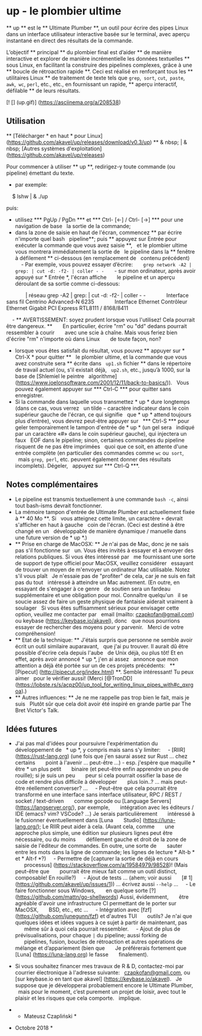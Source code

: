 # up - le plombier ultime

** up ** est le ** Ultimate Plumber **, un outil pour écrire des pipes Linux dans un
interface utilisateur interactive basée sur le terminal, avec aperçu instantané en direct des résultats de la commande.

L’objectif ** principal ** du plombier final est d’aider ** de manière interactive et
explorer de manière incrémentielle les données textuelles ** sous Linux, en facilitant la
construire des pipelines complexes, grâce à une ** boucle de rétroaction rapide **. Ceci est réalisé
en renforçant tous les ** utilitaires Linux ** de traitement de texte tels que `grep`,` sort`,
`cut`,` paste`, `awk`,` wc`, `perl`, etc., etc., en fournissant un rapide,
** aperçu interactif, défilable ** de leurs résultats.

[! [] (up.gif)] (https://asciinema.org/a/208538)

## Utilisation

** [Télécharger * en haut * pour Linux] (https://github.com/akavel/up/releases/download/v0.3/up) **
& nbsp; | & nbsp; [Autres systèmes d'exploitation] (https://github.com/akavel/up/releases)

Pour commencer à utiliser ** up **, redirigez-y toute commande (ou pipeline) émettant du texte.
- par exemple:

    $ lshw | & ./up

puis:

- utilisez *** PgUp / PgDn *** et *** Ctrl- [←] / Ctrl- [→] *** pour une navigation de base
  la sortie de la commande;
- dans la zone de saisie en haut de l'écran, commencez ** par écrire n'importe quel bash
  pipeline**; puis ** appuyez sur Entrée pour exécuter la commande que vous avez saisie **,
  et le plombier ultime vous montrera immédiatement la sortie de
  le pipeline dans la ** fenêtre à défilement ** ci-dessous (en remplacement de
  contenu précédent)
    - Par exemple, vous pouvez essayer d’écrire:
      `grep network -A2 | grep: | cut -d: -f2- | coller - -`
      - sur mon ordinateur, après avoir appuyé sur * Entrée *, l'écran affiche
      le pipeline et un aperçu déroulant de sa sortie comme ci-dessous:

             | réseau grep -A2 | grep: | cut -d: -f2- | coller - -
             Interface sans fil Centrino Advanced-N 6235
             Interface Ethernet Contrôleur Ethernet Gigabit PCI Express RTL8111 / 8168/8411

    - ** AVERTISSEMENT: soyez prudent lorsque vous l'utilisez! Cela pourrait être dangereux. **
      En particulier, écrire "rm" ou "dd" dedans pourrait ressembler à courir
      avec une scie à chaîne. Mais vous feriez bien d'écrire "rm" n'importe où dans Linux
      de toute façon, non?
- lorsque vous êtes satisfait du résultat, vous pouvez ** appuyer sur * Ctrl-X * pour quitter **
  le plombier ultime, et la commande que vous avez construite sera ** écrite dans
  `up1.sh` fichier ** dans le répertoire de travail actuel (ou, s'il existait déjà,
  `up2.sh`, etc., jusqu’à 1000, sur la base de [Shlemiel le peintre
  algorithme] (https://www.joelonsoftware.com/2001/12/11/back-to-basics/)).
  Vous pouvez également appuyer sur *** Ctrl-C *** pour quitter sans enregistrer.
- Si la commande dans laquelle vous transmettez * up * dure longtemps (dans ce cas, vous verrez
  un tilde `~` caractère indicateur dans le coin supérieur gauche de l'écran, ce qui signifie
  que * up * attend toujours plus d’entrée), vous devrez peut-être appuyer sur
  *** Ctrl-S *** pour geler temporairement le tampon d'entrée de * up * (un gel sera
  indiqué par un caractère «#» dans le coin supérieur gauche), qui injectera un faux
  EOF dans le pipeline; sinon, certaines commandes du pipeline risquent de ne pas être imprimées
  quoi que ce soit, en attente d'une entrée complète (en particulier des commandes comme `wc` ou` sort`,
  mais `grep`,` perl`, etc. peuvent également donner des résultats incomplets). Dégeler,
  appuyez sur *** Ctrl-Q ***.
## Notes complémentaires

- Le pipeline est transmis textuellement à une commande `bash -c`, ainsi tout bash-isms devrait fonctionner.
- La mémoire tampon d'entrée de Ultimate Plumber est actuellement fixée à ** 40 Mo **. Si
  vous atteignez cette limite, un caractère `+` devrait s'afficher en haut à gauche
  coin de l'écran. (Ceci est destiné à être changé en un
  développable de manière dynamique / manuelle dans une future version de * up *.)
- ** Prise en charge de MacOSX: ** Je n'ai pas de Mac, donc je ne sais pas s'il fonctionne sur
  un. Vous êtes invités à essayer et à envoyer des relations publiques. Si vous êtes intéressé par
  me fournissant une sorte de support de type officiel pour MacOSX, veuillez considérer
  essayant de trouver un moyen de m'envoyer un ordinateur Mac utilisable. Notez s'il vous plaît
  Je n'essaie pas de "profiter" de cela, car je ne suis en fait pas du tout
  intéressé à atteindre un Mac autrement. (En outre, en essayant de s'engager à ce genre
  de soutien sera un fardeau supplémentaire et une obligation pour moi. Connaître quelqu'un
  il se soucie assez de faire un geste physique de fantaisie aiderait vraiment à soulager
  Si vous êtes suffisamment sérieux pour envisager cette option, veuillez me contacter par
  email (mailto: czapkofan@gmail.com) ou keybase (https://keybase.io/akavel), donc
  que nous pourrions essayer de rechercher des moyens pour y parvenir.
  Merci de votre compréhension!
- ** Etat de la technique: ** J'étais surpris que personne ne semble avoir écrit un outil similaire auparavant,
  que j'ai pu trouver. Il aurait dû être possible d'écrire cela depuis l'aube
  de Unix déjà, ou plus tôt! Et en effet, après avoir annoncé * up *, j'en ai assez
  annonce que mon attention a déjà été portée sur un de ces projets précédents:
  ** [Pipecut] (http://pipecut.org/index.html) **. Semble intéressant! Tu peux aimer
  pour le vérifier aussi! (Merci [@TronDD] (https://lobste.rs/s/acpz00/up_tool_for_writing_linux_pipes_with#c_qxrgoa).)
- ** Autres influences: ** Je ne me rappelle pas trop bien le fait, mais je suis
  Plutôt sûr que cela doit avoir été inspiré en grande partie par The Bret Victor's Talk.

## Idées futures

- J'ai pas mal d'idées pour poursuivre l'expérimentation du développement de
  * up *, y compris mais sans s'y limiter:
    - [RIIR] (https://rust-lang.org) (une fois que j'en saurai assez sur Rust ... chez certains
      point à l'avenir ... peut-être ...) - esp. j'espère que maquille * être * un plus petit
      binaire (et peut-être enfin apprendre un peu de rouille); si je suis un peu
      peur si cela pourrait ossifier la base de code et rendre plus difficile à développer
      plus loin..? ... mais peut-être réellement converser? ...
    - Peut-être que cela pourrait être transformé en une interface sans interface utilisateur, RPC / REST / socket / text-driven
      comme gocode ou [Language Servers] (https://langserver.org/), par exemple,
      intégration avec les éditeurs / IDE (emacs? vim? VSCode? ...) Je serais particulièrement
      intéressé à le fusionner éventuellement dans [Luna
      Studio] (https://luna-lang.org/); Le RIIR peut aider à cela. (Avant cela, comme
      une approche plus simple, une édition sur plusieurs lignes peut être nécessaire, ou du moins
      défilement gauche et droit de la zone de saisie de l'éditeur de commandes. En outre, une sorte de
      sauter entre les mots dans la ligne de commande; les lignes de lecture * Alt-b * et * Alt-f *?)
    - Permettre de [capturer la sortie de déjà en cours
      processus] (https://stackoverflow.com/a/19584979/98528)! (Mais peut-être que
      pourrait être mieux fait comme un outil distinct, composable! En rouille?)
    - Ajout de tests ... (ahem; voir aussi
      [# 1] (https://github.com/akavel/up/issues/1)) ... écrivez aussi `--help` ...
    - Le faire fonctionner sous Windows,
      en quelque sorte [?] (https://github.com/mattn/go-shellwords) Aussi, évidemment,
      être agréable d'avoir une infrastructure CI permettant de le porter sur MacOSX,
      BSD, etc., etc ...
    - Intégration avec [fzf] (https://github.com/junegunn/fzf) et d'autres TUI
      outils? Je n'ai que quelques idées et idées vagues à ce sujet à partir de maintenant, pas
      même sûr à quoi cela pourrait ressembler.
    - Ajout de plus de prévisualisations, pour chaque `|` du pipeline; aussi forking de
      pipelines, fusion, boucles de rétroaction et autres opérations de mélange et d’appariement (bien que
      Je préférerais fortement que [Luna] (https://luna-lang.org) le fasse
      finalement).
- Si vous souhaitez financer mes travaux de R & D, contactez-moi par courrier électronique à l'adresse suivante:
  czapkofan@gmail.com, ou [sur keybase.io en tant que akavel] (https://keybase.io/akavel).
  Je suppose que je développerai probablement encore le Ultimate Plumber,
  mais pour le moment, c’est purement un projet de loisir, avec tout le plaisir et les risques que cela comporte.
  implique.

- * Mateusz Czapliński *
* Octobre 2018 *
